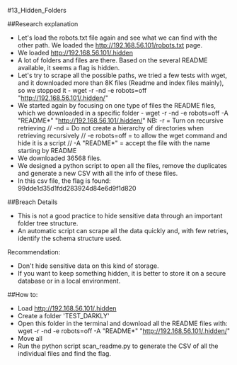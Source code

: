 #13_Hidden_Folders

##Research explanation
- Let's load the robots.txt file again and see what we can find with the other path. We loaded the http://192.168.56.101/robots.txt page. 
- We loaded http://192.168.56.101/.hidden
- A lot of folders and files are there. Based on the several README available, it seems a flag is hidden.
- Let's try to scrape all the possible paths, we tried a few tests with wget, and it downloaded more than 8K files (Readme and index files mainly), so we stopped it - wget -r -nd -e robots=off "http://192.168.56.101/.hidden/"
- We started again by focusing on one type of files the README files, which we downloaded in a specific folder - wget -r -nd -e robots=off -A "README*" "http://192.168.56.101/.hidden/"
NB: -r = Turn on recursive retrieving // -nd = Do not create a hierarchy of directories when retrieving recursively // -e robots=off = to allow the wget command and hide it is a script // -A "README*" = accept the file with the name starting by README 
- We downloaded 36568 files.
- We designed a python script to open all the files, remove the duplicates and generate a new CSV with all the info of these files.
- In this csv file, the flag is found: 99dde1d35d1fdd283924d84e6d9f1d820


##Breach Details 
- This is not a good practice to hide sensitive data through an important folder tree structure.
- An automatic script can scrape all the data quickly and, with few retries, identify the schema structure used.

Recommendation: 
- Don't hide sensitive data on this kind of storage.
- If you want to keep something hidden, it is better to store it on a secure database or in a local environment.


##How to:
- Load http://192.168.56.101/.hidden
- Create a folder 'TEST_DARKLY'
- Open this folder in the terminal and download all the README files with: wget -r -nd -e robots=off -A "README*" "http://192.168.56.101/.hidden/"
- Move all
- Run the python script scan_readme.py to generate the CSV of all the individual files and find the flag.